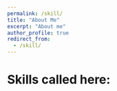 ```yaml
---
permalink: /skill/
title: "About Me"
excerpt: "About me"
author_profile: true
redirect_from: 
  - /skill/
---
```

Skills called here:
======